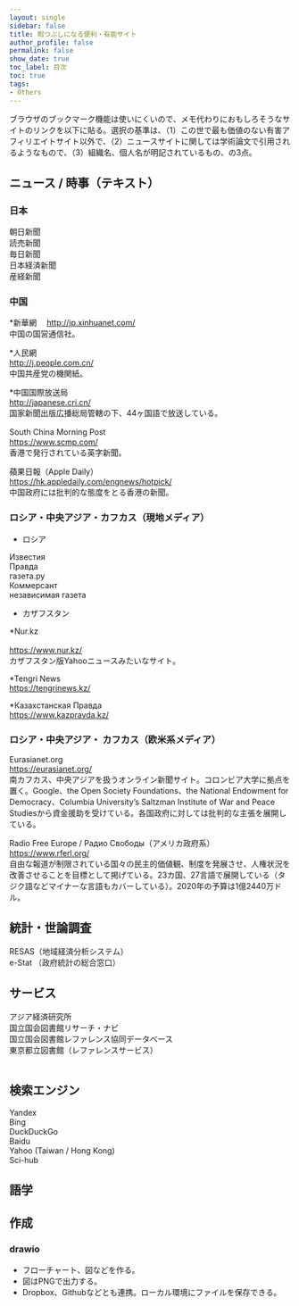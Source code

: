 ```yaml
---
layout: single
sidebar: false
title: 暇つぶしになる便利・有能サイト
author_profile: false
permalink: false
show_date: true
toc_label: 目次
toc: true
tags:
- Others
---
```

ブラウザのブックマーク機能は使いにくいので、メモ代わりにおもしろそうなサイトのリンクを以下に貼る。選択の基準は、（1）この世で最も価値のない有害アフィリエイトサイト以外で、（2）ニュースサイトに関しては学術論文で引用されるようなもので、（3）組織名、個人名が明記されているもの、の3点。

## ニュース / 時事（テキスト）
### 日本
朝日新聞　<br>
読売新聞　<br>
毎日新聞　<br>
日本経済新聞　<br>
産経新聞　<br>

### 中国
*新華網　<i class="fas fa-link"></i>  <a href="http://jp.xinhuanet.com/">http://jp.xinhuanet.com/</a> <br>
中国の国営通信社。<br>

*人民網　<br> <i class="fas fa-link"></i>  <a href="http://j.people.com.cn/">http://j.people.com.cn/</a> <br>
中国共産党の機関紙。 <br>

*中国国際放送局　<br> <i class="fas fa-link"></i>  <a href="http://japanese.cri.cn/">http://japanese.cri.cn/</a> <br>
国家新聞出版広播総局管轄の下、44ヶ国語で放送している。　<br>

South China Morning Post　<br> <i class="fas fa-link"></i>  <a href="https://www.scmp.com/">https://www.scmp.com/</a> <br>
香港で発行されている英字新聞。

蘋果日報（Apple Daily）<br> <i class="fas fa-link"></i>  <a href="https://hk.appledaily.com/engnews/hotpick/">https://hk.appledaily.com/engnews/hotpick/</a> <br>
中国政府には批判的な態度をとる香港の新聞。

### ロシア・中央アジア・カフカス（現地メディア）
- ロシア　<br>

Известия <br>
Правда <br>
газета.ру <br>
Коммерсант <br>
независимая газета <br>

- カザフスタン

*Nur.kz <br> <i class="fas fa-link"></i><br>  <a href="https://www.nur.kz/">https://www.nur.kz/</a> <br>
カザフスタン版Yahooニュースみたいなサイト。 <br>

*Tengri News <br> <i class="fas fa-link"></i>  <a href="https://tengrinews.kz/">https://tengrinews.kz/</a> <br>

*Казахстанская Правда <br> <i class="fas fa-link"></i>  <a href="https://www.kazpravda.kz/">https://www.kazpravda.kz/</a> <br>

### ロシア・中央アジア・ カフカス（欧米系メディア）
Eurasianet.org <br> <i class="fas fa-link"></i>  <a href="https://eurasianet.org/">https://eurasianet.org/</a> <br>
南カフカス、中央アジアを扱うオンライン新聞サイト。コロンビア大学に拠点を置く。Google、the Open Society Foundations、the National Endowment for Democracy、Columbia University’s Saltzman Institute of War and Peace Studiesから資金援助を受けている。各国政府に対しては批判的な主張を展開している。<br>

Radio Free Europe / Радио Свободы（アメリカ政府系）<br>  <i class="fas fa-link"></i>  <a href="https://www.rferl.org/">https://www.rferl.org/</a><br>
自由な報道が制限されている国々の民主的価値観、制度を発展させ、人権状況を改善させることを目標として掲げている。23カ国、27言語で展開している（タジク語などマイナーな言語もカバーしている）。2020年の予算は1億2440万ドル。


##  統計・世論調査 <br>
RESAS（地域経済分析システム） <br>
e-Stat （政府統計の総合窓口）<br>

## サービス<br>
アジア経済研究所<br>
国立国会図書館リサーチ・ナビ<br>
国立国会図書館レファレンス協同データベース<br>
東京都立図書館（レファレンスサービス）<br><br>

## 検索エンジン <br>
Yandex <br>
Bing<br>
DuckDuckGo<br>
Baidu <br>
Yahoo (Taiwan / Hong Kong)<br>
Sci-hub

## 語学



## 作成
### drawio
- フローチャート、図などを作る。
- 図はPNGで出力する。
- Dropbox、Githubなどとも連携。ローカル環境にファイルを保存できる。
